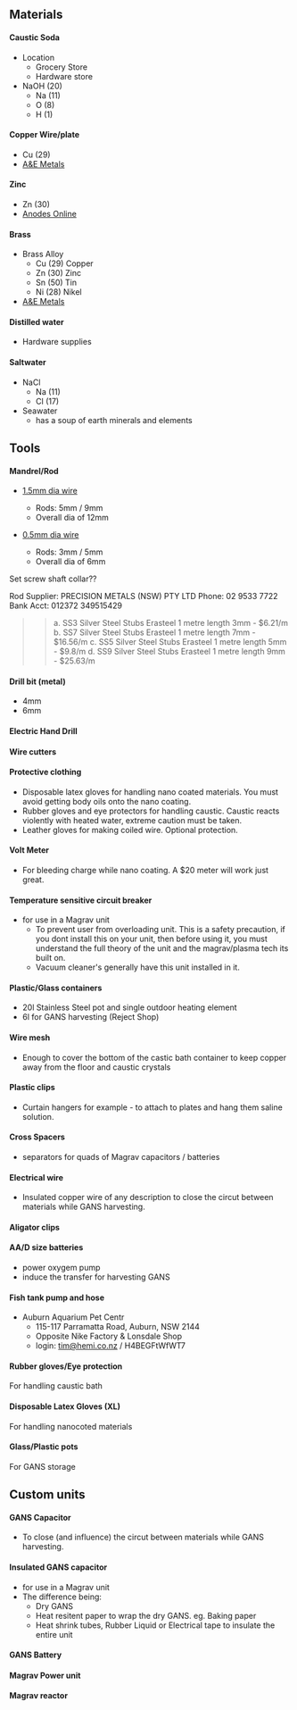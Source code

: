 
## Materials

#### Caustic Soda
* Location
  - Grocery Store
  - Hardware store
* NaOH (20)
  - Na (11)
  - O (8)
  - H (1)

#### Copper Wire/plate 
* Cu (29)
* [A&E Metals](https://www.aemetal.com.au)

#### Zinc
* Zn (30)
* [Anodes Online](http://anodesonline.com.au)

#### Brass
* Brass Alloy
  - Cu (29)  Copper
  - Zn (30)  Zinc
  - Sn (50)  Tin
  - Ni (28)  Nikel
* [A&E Metals](https://www.aemetal.com.au)

#### Distilled water
  - Hardware supplies

#### Saltwater
* NaCl
  - Na (11)
  - Cl (17)
* Seawater
  - has a soup of earth minerals and elements






## Tools

#### Mandrel/Rod
* [1.5mm dia wire](https://www.aemetal.com.au/Webstore/p-67-copper-round-wire-15mm-bulk-minimum-qty-1kg.aspx)
  - Rods: 5mm / 9mm
  - Overall dia of 12mm

* [0.5mm dia wire](https://www.aemetal.com.au/Webstore/p-64-copper-round-wire-05mm-bulk-minimum-qty-1kg.aspx)
  - Rods: 3mm / 5mm
  - Overall dia of 6mm

Set screw shaft collar??

Rod Supplier: PRECISION METALS (NSW) PTY LTD
Phone: 02 9533 7722
Bank Acct: 012372 349515429

>> a. SS3 Silver Steel Stubs Erasteel 1 metre length 3mm - $6.21/m
>> b. SS7 Silver Steel Stubs Erasteel 1 metre length 7mm - $16.56/m
>> c. SS5 Silver Steel Stubs Erasteel 1 metre length 5mm - $9.8/m
>> d. SS9 Silver Steel Stubs Erasteel 1 metre length 9mm - $25.63/m

#### Drill bit (metal)
* 4mm
* 6mm

#### Electric Hand Drill

#### Wire cutters

#### Protective clothing
- Disposable latex gloves for handling nano coated materials.  You must avoid getting body oils onto the nano coating.
- Rubber gloves and eye protectors for handling caustic. Caustic reacts violently with heated water, extreme caution must be taken.
- Leather gloves for making coiled wire. Optional protection.

#### Volt Meter
- For bleeding charge while nano coating. A $20 meter will work just great.

#### Temperature sensitive circuit breaker
* for use in a Magrav unit
  - To prevent user from overloading unit. This is a safety precaution, if you dont install this on your unit, then before using it, you must understand the full theory of the unit and the magrav/plasma tech its built on.
  - Vacuum cleaner's generally have this unit installed in it.

#### Plastic/Glass containers
  - 20l Stainless Steel pot and single outdoor heating element
  - 6l for GANS harvesting (Reject Shop)

#### Wire mesh
- Enough to cover the bottom of the castic bath container to keep copper away from the floor and caustic crystals 

#### Plastic clips
- Curtain hangers for example - to attach to plates and hang them saline solution.

#### Cross Spacers
- separators for quads of Magrav capacitors / batteries

#### Electrical wire
- Insulated copper wire of any description to close the circut between materials while GANS harvesting.

#### Aligator clips

#### AA/D size batteries
* power oxygem pump
* induce the transfer for harvesting GANS 

#### Fish tank pump and hose
* Auburn Aquarium Pet Centr 
  - 115-117 Parramatta Road, Auburn, NSW 2144
  - Opposite Nike Factory & Lonsdale Shop
  - login: tim@hemi.co.nz / H4BEGFtWfWT7

#### Rubber gloves/Eye protection
For handling caustic bath

#### Disposable Latex Gloves (XL)
For handling nanocoted materials

#### Glass/Plastic pots
For GANS storage






## Custom units
#### GANS Capacitor
- To close (and influence) the circut between materials while GANS harvesting.

#### Insulated GANS capacitor
* for use in a Magrav unit
* The difference being:
  - Dry GANS
  - Heat resitent paper to wrap the dry GANS. eg. Baking paper
  - Heat shrink tubes, Rubber Liquid or Electrical tape to insulate the entire unit

#### GANS Battery

#### Magrav Power unit

#### Magrav reactor
